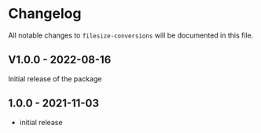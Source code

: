 # Changelog

All notable changes to `filesize-conversions` will be documented in this file.

## V1.0.0 - 2022-08-16

Initial release of the package

## 1.0.0 - 2021-11-03

- initial release
